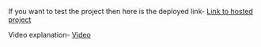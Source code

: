 If you want to test the project then here is the deployed link-
[Link to hosted project](https://davepandit.github.io/Task1/)

Video explanation-
[Video](https://www.loom.com/share/0b1c2fa9c1c04964a771a4a6540e4786)
